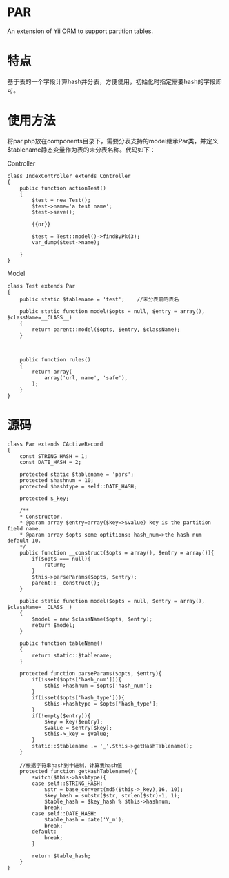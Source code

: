 PAR
===

An extension of Yii ORM to support partition tables.

特点
=== 

基于表的一个字段计算hash并分表，方便使用，初始化时指定需要hash的字段即可。

使用方法
===

将par.php放在components目录下，需要分表支持的model继承Par类，并定义$tablename静态变量作为表的未分表名称。代码如下：

Controller

    class IndexController extends Controller
    {
        public function actionTest()
        {
            $test = new Test();
            $test->name='a test name';
            $test->save();
            
            {{or}}
            
            $test = Test::model()->findByPk(3);
            var_dump($test->name);

        }
    }

Model

    class Test extends Par
    {
        public static $tablename = 'test';    //未分表前的表名
        
        public static function model($opts = null, $entry = array(), $className=__CLASS__)
        {
            return parent::model($opts, $entry, $className);
        }


    
        public function rules()
        {
            return array(
                array('url, name', 'safe'),
            );
        }
    }


源码
===

    class Par extends CActiveRecord
    {
        const STRING_HASH = 1;
        const DATE_HASH = 2;
    
        protected static $tablename = 'pars';
        protected $hashnum = 10;
        protected $hashtype = self::DATE_HASH;
    
        protected $_key;
    
        /**
        * Constructor.
        * @param array $entry=array($key=>$value) key is the partition field name.
        * @param array $opts some optitions: hash_num=>the hash num default 10.
        */
        public function __construct($opts = array(), $entry = array()){
            if($opts === null){
                return;
            }
            $this->parseParams($opts, $entry);
            parent::__construct();
        }
    
        public static function model($opts = null, $entry = array(), $className=__CLASS__)
        {
            $model = new $className($opts, $entry);
            return $model;
        }
    
        public function tableName()
        {
            return static::$tablename;
        }
    
        protected function parseParams($opts, $entry){
            if(isset($opts['hash_num'])){
                $this->hashnum = $opts['hash_num'];
            }
            if(isset($opts['hash_type'])){
                $this->hashtype = $opts['hash_type'];
            }
            if(!empty($entry)){
                $key = key($entry);
                $value = $entry[$key];
                $this->_key = $value;
            }
            static::$tablename .= '_'.$this->getHashTablename();
        }
    
        //根据字符串hash到十进制，计算表hash值
        protected function getHashTablename(){
            switch($this->hashtype){
            case self::STRING_HASH:
                $str = base_convert(md5($this->_key),16, 10);
                $key_hash = substr($str, strlen($str)-1, 1);
                $table_hash = $key_hash % $this->hashnum;
                break;
            case self::DATE_HASH:
                $table_hash = date('Y_m');
                break;
            default:
                break;
            }
    
            return $table_hash;
        }
    }
